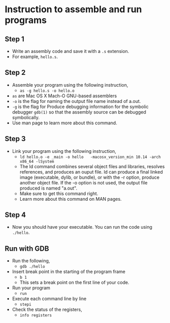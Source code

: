 # Instruction to assemble and run programs
## Step 1
- Write an assembly code and save it with a `.s` extension.
- For example, `hello.s`.
## Step 2
- Assemble your program using the following instruction,
    - `as -g hello.s -o hello.o`
- `as` are Mac OS X Mach-O GNU-based assemblers
- `-o` is the flag for naming the output file name instead of a.out.
- `-g` is the flag for Produce  debugging information for the symbolic debugger `gdb(1)` so that the assembly source can be debugged symbolically.
- Use man page to learn more about this command.

## Step 3
- Link your program using the following instruction,
    - `ld hello.o -e _main -o hello   -macosx_version_min 10.14 -arch x86_64 -lSystem`
    - The ld command combines several object files and libraries, resolves references, and produces an ouput file.  ld can produce a final linked image (executable, dylib, or bundle), or with the -r option, produce another object file.  If the -o option is not used, the output file produced is named "a.out".
    - Make sure to get this command right.
    - Learn more about this command on MAN pages.

## Step 4
- Now you should have your executable. You can run the code using `./hello`.

## Run with GDB
- Run the following,
    - `gdb ./hello`
- Insert break point in the starting of the program frame
    - `b 1`
    - This sets a break point on the first line of your code.
- Run your program
    - `run`
- Execute each command line by line
    - `stepi`
- Check the status of the registers,
    - `info registers`